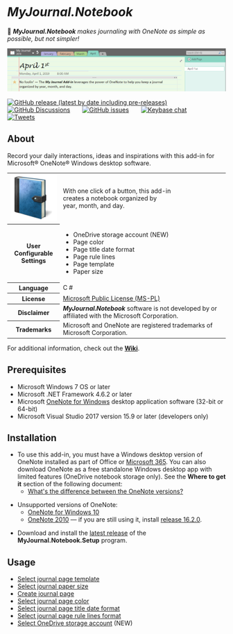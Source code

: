 # *MyJournal.Notebook*

:pushpin: _***MyJournal.Notebook*** makes journaling with OneNote as simple as possible, but not simpler!_  

![screenshot](docs/README-screenshot.png)

[![GitHub release (latest by date including pre-releases)](https://img.shields.io/github/v/release/atrenton/MyJournal.Notebook?color=blue&include_prereleases&logo=github)](https://github.com/atrenton/MyJournal.Notebook/releases)&emsp;&emsp;[![GitHub Discussions](https://img.shields.io/github/discussions/atrenton/MyJournal.Notebook?color=green&logo=github)](https://github.com/atrenton/MyJournal.Notebook/discussions)&emsp;&emsp;[![GitHub issues](https://img.shields.io/github/issues/atrenton/MyJournal.Notebook?logo=github)](https://github.com/atrenton/MyJournal.Notebook/issues)&emsp;&emsp;[![Keybase chat](https://img.shields.io/static/v1.svg?label=chat&message=on%20keybase&logo=keybase)](https://keybase.io/atrenton/chat)&emsp;&emsp;[![Tweets](https://img.shields.io/twitter/url?label=tweets&logo=twitter&style=plastic&url=https%3A%2F%2Ftwitter.com%2FArtTrenton)](https://twitter.com/ArtTrenton)

## About

Record your daily interactions, ideas and inspirations with this add-in for Microsoft® OneNote® Windows desktop software.

<div align="center">
<table hspace="25">
  <tr>
    <th scope="row">
      <img src="docs/journal.png" alt="journal" />
    </th>
    <td>With one click of a button, this add-in
    <br />creates a notebook organized by
    <br />year, month, and day.</td>
  </tr>
  <tr />
  <tr>
    <th scope="row">User
    <br />Configurable
    <br />Settings</th>
    <td>
      <ul>
        <li>OneDrive storage account (NEW)</li>
        <li>Page color</li>
        <li>Page title date format</li>
        <li>Page rule lines</li>
        <li>Page template</li>
        <li>Paper size</li>
      </ul>
    </td>
  </tr>
  <tr />
  <tr>
    <th scope="row">Language</th>
    <td>C #</td>
  </tr>
  <tr />
  <tr>
    <th scope="row">License</th>
    <td>
      <a href="LICENSE.txt">Microsoft Public License (MS-PL)</a>
    </td>
  </tr>
  <tr />
  <tr>
    <th scope="row">Disclaimer</th>
    <td><b><i>MyJournal.Notebook</i></b> software is not developed by or affiliated with the Microsoft Corporation.</td>
  </tr>
  <tr />
  <tr>
    <th scope="row">Trademarks</th>
    <td>Microsoft and OneNote are registered trademarks of Microsoft Corporation.</td>
  </tr>
</table>
</div>

For additional information, check out the [**Wiki**](https://github.com/atrenton/MyJournal.Notebook/wiki).

## Prerequisites

- Microsoft Windows 7 OS or later<br />
- Microsoft .NET Framework 4.6.2 or later<br />
- Microsoft [OneNote for Windows] desktop application software (32-bit or 64-bit)<br />
- Microsoft Visual Studio 2017 version 15.9 or later (developers only)<br />

## Installation

- To use this add-in, you must have a Windows desktop version of OneNote installed as part of Office or [Microsoft 365](https://www.microsoft.com/en-us/microsoft-365). You can also download OneNote as a free standalone Windows desktop app with limited features (OneDrive notebook storage only). See the **Where to get it** section of the following document:
    - [What's the difference between the OneNote versions?](https://support.microsoft.com/en-us/office/what-s-the-difference-between-the-onenote-versions-a624e692-b78b-4c09-b07f-46181958118f)

&NewLine;

- Unsupported versions of OneNote:
    - [OneNote for Windows 10]
    - [OneNote 2010](https://docs.microsoft.com/en-us/lifecycle/products/microsoft-onenote-2010 "Microsoft Lifecycle Extended End Date: 10/13/2020") &mdash; if you are still using it, install [release 16.2.0].

&NewLine;

- Download and install the [latest release] of the **MyJournal.Notebook.Setup** program.

## Usage

- [Select journal page template](docs/HowTo-Select-Journal-Page-Template.md)
- [Select journal paper size](docs/HowTo-Select-Journal-Paper-Size.md)
- [Create journal page](docs/HowTo-Create-Journal-Page.md)
- [Select journal page color](docs/HowTo-Select-Page-Color.md)
- [Select journal page title date format](docs/HowTo-Select-Page-Title.md)
- [Select journal page rule lines format](docs/HowTo-Select-Rule-Lines.md)
- [Select OneDrive storage account](docs/HowTo-Select-OneDrive-Storage-Account.md) (NEW)

[latest release]:https://github.com/atrenton/MyJournal.Notebook/releases "latest by date including pre-releases"
[release 16.2.0]:https://github.com/atrenton/MyJournal.Notebook/releases/tag/v16.2.0
[OneNote for Windows]:https://support.microsoft.com/en-us/office/what-s-the-difference-between-the-onenote-versions-a624e692-b78b-4c09-b07f-46181958118f#windows "What's the difference between the OneNote versions?"
[OneNote for Windows 10]:https://support.microsoft.com/en-us/office/what-s-the-difference-between-the-onenote-versions-a624e692-b78b-4c09-b07f-46181958118f#windows "What's the difference between the OneNote versions?"
